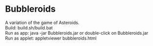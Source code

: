 # Bubbleroids
A variation of the game of Asteroids.
<br>Build: build.sh/build.bat
<br>Run as app: java -jar Bubbleroids.jar or double-click on Bubbleroids.jar
<br>Run as applet: appletviewer bubbleroids.html

